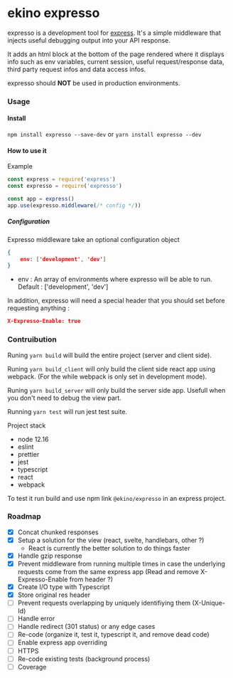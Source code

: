 # ekino expresso

expresso is a development tool for [express](https://github.com/visionmedia/express). It's a simple middleware that
injects useful debugging output into your API response.

It adds an html block at the bottom of the page rendered where it displays info
such as env variables, current session, useful request/response data, third party request infos and data access infos.

expresso should **NOT** be used in production environments.

### Usage

#### Install
`npm install expresso --save-dev`
or
`yarn install expresso --dev`

#### How to use it
Example

```js
const express = require('express')
const expresso = require('expresso')

const app = express()
app.use(expresso.middleware(/* config */))

```

##### Configuration
Expresso middleware take an optional configuration object 

```json
{
    env: ['development', 'dev']
}
```

- env : An array of environments where expresso will be able to run. Default : ['development', 'dev']

In addition, expresso will need a special header that you should set before requesting anything : 

```json
X-Expresso-Enable: true
```

### Contruibution

Runing `yarn build` will build the entire project (server and client side).

Runing `yarn build_client` will only build the client side react app using webpack. (For the while webpack is only set in development mode).

Runing `yarn build_server` will only build the server side app. Usefull when you don't need to debug the view part.

Running `yarn test` will run jest test suite.

Project stack 
- node 12.16
- eslint
- prettier
- jest
- typescript
- react
- webpack

To test it run build and use npm link `@ekino/expresso` in an express project.

### Roadmap
  - [x] Concat chunked responses
  - [x] Setup a solution for the view (react, svelte, handlebars, other ?)
    - React is currently the better solution to do things faster
  - [x] Handle gzip response
  - [x] Prevent middleware from running multiple times in case the underlying requests come from the same express app (Read and remove X-Expresso-Enable from header ?)
  - [x] Create I/O type with Typescript
  - [x] Store original res header
  - [ ] Prevent requests overlapping by uniquely identifiying them (X-Unique-Id)
  - [ ] Handle error
  - [ ] Handle redirect (301 status) or any edge cases
  - [ ] Re-code (organize it, test it, typescript it, and remove dead code)
  - [ ] Enable express app overriding
  - [ ] HTTPS
  - [ ] Re-code existing tests (background process)
  - [ ] Coverage
